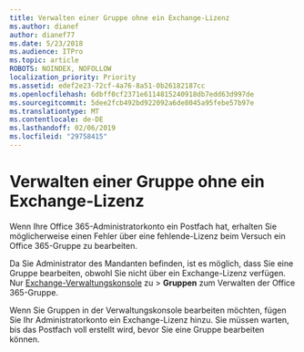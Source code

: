 ```yaml
---
title: Verwalten einer Gruppe ohne ein Exchange-Lizenz
ms.author: dianef
author: dianef77
ms.date: 5/23/2018
ms.audience: ITPro
ms.topic: article
ROBOTS: NOINDEX, NOFOLLOW
localization_priority: Priority
ms.assetid: edef2e23-72cf-4a76-8a51-0b26182187cc
ms.openlocfilehash: 6dbff0cf2371e6114815240918db7edd63d997de
ms.sourcegitcommit: 5dee2fcb492bd922092a6de8045a95febe57b97e
ms.translationtype: MT
ms.contentlocale: de-DE
ms.lasthandoff: 02/06/2019
ms.locfileid: "29758415"
---
```

# <a name="manage-a-group-without-an-exchange-license"></a>Verwalten einer Gruppe ohne ein Exchange-Lizenz

Wenn Ihre Office 365-Administratorkonto ein Postfach hat, erhalten Sie möglicherweise einen Fehler über eine fehlende-Lizenz beim Versuch ein Office 365-Gruppe zu bearbeiten.
  
Da Sie Administrator des Mandanten befinden, ist es möglich, dass Sie eine Gruppe bearbeiten, obwohl Sie nicht über ein Exchange-Lizenz verfügen. Nur [Exchange-Verwaltungskonsole](https://outlook.office365.com/ecp.aspx) zu \> **Gruppen** zum Verwalten der Office 365-Gruppe. 
  
Wenn Sie Gruppen in der Verwaltungskonsole bearbeiten möchten, fügen Sie Ihr Administratorkonto ein Exchange-Lizenz hinzu. Sie müssen warten, bis das Postfach voll erstellt wird, bevor Sie eine Gruppe bearbeiten können.
  

